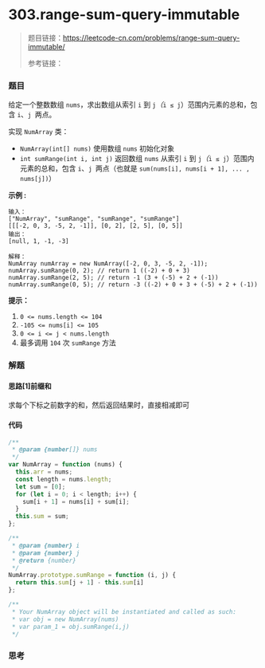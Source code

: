 # 303.range-sum-query-immutable

> 题目链接：https://leetcode-cn.com/problems/range-sum-query-immutable/
>
> 参考链接：

### 题目

给定一个整数数组  `nums`，求出数组从索引 `i` 到 `j`*（*`i ≤ j`）范围内元素的总和，包含 `i`、`j `两点。

实现 `NumArray` 类：

- `NumArray(int[] nums)` 使用数组 `nums` 初始化对象
- `int sumRange(int i, int j)` 返回数组 `nums` 从索引 `i` 到 `j`*（*`i ≤ j`）范围内元素的总和，包含 `i`、`j `两点（也就是 `sum(nums[i], nums[i + 1], ... , nums[j])`）

**示例  :**

```
输入：
["NumArray", "sumRange", "sumRange", "sumRange"]
[[[-2, 0, 3, -5, 2, -1]], [0, 2], [2, 5], [0, 5]]
输出：
[null, 1, -1, -3]

解释：
NumArray numArray = new NumArray([-2, 0, 3, -5, 2, -1]);
numArray.sumRange(0, 2); // return 1 ((-2) + 0 + 3)
numArray.sumRange(2, 5); // return -1 (3 + (-5) + 2 + (-1)) 
numArray.sumRange(0, 5); // return -3 ((-2) + 0 + 3 + (-5) + 2 + (-1))
```

**提示：**

1. `0 <= nums.length <= 104`
2. `-105 <= nums[i] <= 105`
3. `0 <= i <= j < nums.length`
4. 最多调用 `104` 次 `sumRange` 方法



### 解题

#### 思路[1]前缀和

求每个下标之前数字的和，然后返回结果时，直接相减即可

#### 代码

```javascript
/**
 * @param {number[]} nums
 */
var NumArray = function (nums) {
  this.arr = nums;
  const length = nums.length;
  let sum = [0];
  for (let i = 0; i < length; i++) {
    sum[i + 1] = nums[i] + sum[i];
  }
  this.sum = sum;
};

/** 
 * @param {number} i 
 * @param {number} j
 * @return {number}
 */
NumArray.prototype.sumRange = function (i, j) {
  return this.sum[j + 1] - this.sum[i]
};

/**
 * Your NumArray object will be instantiated and called as such:
 * var obj = new NumArray(nums)
 * var param_1 = obj.sumRange(i,j)
 */
```



### 思考